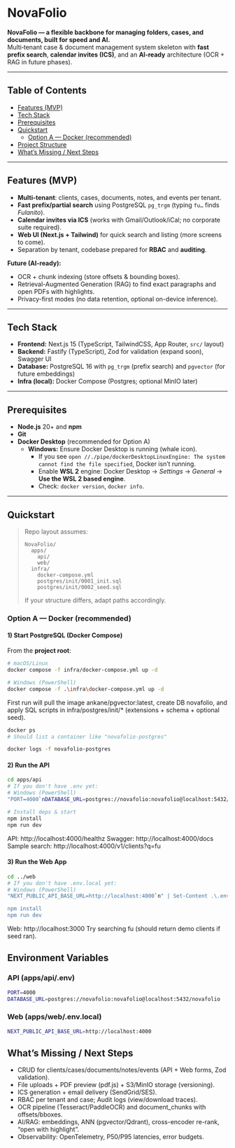 # NovaFolio

**NovaFolio — a flexible backbone for managing folders, cases, and documents, built for speed and AI.**  
Multi‑tenant case & document management system skeleton with **fast prefix search**, **calendar invites (ICS)**, and an **AI‑ready** architecture (OCR + RAG in future phases).

---

## Table of Contents
- [Features (MVP)](#features-mvp)
- [Tech Stack](#tech-stack)
- [Prerequisites](#prerequisites)
- [Quickstart](#quickstart)
  - [Option A — Docker (recommended)](#option-a--docker-recommended)
- [Project Structure](#project-structure)
- [What’s Missing / Next Steps](#whats-missing--next-steps)

---

## Features (MVP)
- **Multi-tenant**: clients, cases, documents, notes, and events per tenant.
- **Fast prefix/partial search** using PostgreSQL `pg_trgm` (typing `fu…` finds *Fulanito*).
- **Calendar invites via ICS** (works with Gmail/Outlook/iCal; no corporate suite required).
- **Web UI (Next.js + Tailwind)** for quick search and listing (more screens to come).
- Separation by tenant, codebase prepared for **RBAC** and **auditing**.

**Future (AI-ready):**
- OCR + chunk indexing (store offsets & bounding boxes).
- Retrieval-Augmented Generation (RAG) to find exact paragraphs and open PDFs with highlights.
- Privacy-first modes (no data retention, optional on-device inference).

---

## Tech Stack
- **Frontend:** Next.js 15 (TypeScript, TailwindCSS, App Router, `src/` layout)
- **Backend:** Fastify (TypeScript), Zod for validation (expand soon), Swagger UI
- **Database:** PostgreSQL 16 with `pg_trgm` (prefix search) and `pgvector` (for future embeddings)
- **Infra (local):** Docker Compose (Postgres; optional MinIO later)

---

## Prerequisites
- **Node.js** 20+ and **npm**
- **Git**
- **Docker Desktop** (recommended for Option A)
  - **Windows:** Ensure Docker Desktop is running (whale icon).  
    - If you see `open //./pipe/dockerDesktopLinuxEngine: The system cannot find the file specified`, Docker isn’t running.
    - Enable **WSL 2** engine: Docker Desktop → *Settings* → *General* → **Use the WSL 2 based engine**.
    - Check: `docker version`, `docker info`.

---

## Quickstart

> Repo layout assumes:
> ```
> NovaFolio/
>   apps/
>     api/
>     web/
>   infra/
>     docker-compose.yml
>     postgres/init/0001_init.sql
>     postgres/init/0002_seed.sql
> ```
> If your structure differs, adapt paths accordingly.

### Option A — Docker (recommended)

#### 1) Start PostgreSQL (Docker Compose)
From the **project root**:
```bash
# macOS/Linux
docker compose -f infra/docker-compose.yml up -d

# Windows (PowerShell)
docker compose -f .\infra\docker-compose.yml up -d
```

First run will pull the image ankane/pgvector:latest, create DB novafolio, and apply SQL scripts in infra/postgres/init/* (extensions + schema + optional seed).


```bash
docker ps
# Should list a container like "novafolio-postgres"

docker logs -f novafolio-postgres
```

#### 2) Run the API
```bash
cd apps/api
# If you don't have .env yet:
# Windows (PowerShell)
"PORT=4000`nDATABASE_URL=postgres://novafolio:novafolio@localhost:5432/novafolio`n" | Set-Content .\.env

# Install deps & start
npm install
npm run dev
```
API: http://localhost:4000/healthz
Swagger: http://localhost:4000/docs
Sample search: http://localhost:4000/v1/clients?q=fu

#### 3) Run the Web App
```bash
cd ../web
# If you don't have .env.local yet:
# Windows (PowerShell)
"NEXT_PUBLIC_API_BASE_URL=http://localhost:4000`n" | Set-Content .\.env.local

npm install
npm run dev
```
Web: http://localhost:3000
Try searching fu (should return demo clients if seed ran).

## Environment Variables
### API (apps/api/.env)
```bash
PORT=4000
DATABASE_URL=postgres://novafolio:novafolio@localhost:5432/novafolio
```
### Web (apps/web/.env.local)
```bash
NEXT_PUBLIC_API_BASE_URL=http://localhost:4000
```
## What’s Missing / Next Steps
- CRUD for clients/cases/documents/notes/events (API + Web forms, Zod validation).
- File uploads + PDF preview (pdf.js) + S3/MinIO storage (versioning).
- ICS generation + email delivery (SendGrid/SES).
- RBAC per tenant and case; Audit logs (view/download traces).
- OCR pipeline (Tesseract/PaddleOCR) and document_chunks with offsets/bboxes.
- AI/RAG: embeddings, ANN (pgvector/Qdrant), cross-encoder re-rank, “open with highlight”.
- Observability: OpenTelemetry, P50/P95 latencies, error budgets.

